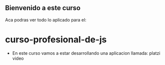 ## Bienvenido a este curso
Aca podras ver todo lo aplicado para el:
# curso-profesional-de-js
- En este curso vamos a estar desarrollando una aplicacion llamada: platzi video
